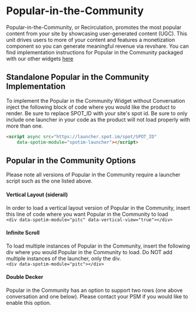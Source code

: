 # Popular-in-the-Community
Popular-in-the-Community, or Recirculation, promotes the most popular content from your site by showcasing user-generated content (UGC). This unit drives users to more of your content and features a monetization component so you can generate meaningful revenue via revshare. You can find implementation instructions for Popular in the Community packaged with our other widgets [here](https://github.com/SpotIM/spotim-integration-docs/tree/master/social-kit)

## Standalone Popular in the Community Implementation 

To implement the Popular in the Community Widget without Conversation inject the following block of code where you would like the product to render. Be sure to replace SPOT_ID with your site's spot id. Be sure to only include one launcher in your code as the product will not load properly with more than one. 

```html
<script async src="https://launcher.spot.im/spot/SPOT_ID"
    data-spotim-module="spotim-launcher"></script>
```

## Popular in the Community Options
Please note all versions of Popular in the Community require a launcher script such as the one listed above. 

#### Vertical Layout (siderail)
In order to load a vertical layout version of Popular in the Community, insert this line of code where you want Popular in the Community to load
<br>
```<div data-spotim-module="pitc" data-vertical-view="true"></div>```
<br>

#### Infinite Scroll
To load multiple instances of Popular in the Community, insert the following div where you would Popular in the Community to load. Do NOT add multiple instances of the launcher, only the div. 
<br>
```<div data-spotim-module="pitc"></div>```

#### Double Decker
Popular in the Community has an option to support two rows (one above conversation and one below). Please contact your PSM if you would like to enable this option. 









